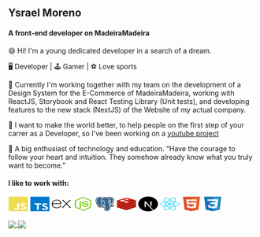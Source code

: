 ## Ysrael Moreno
#### A front-end developer on MadeiraMadeira
😄 Hi! I'm a young dedicated developer in a search of a dream.

🖥 Developer | 🕹 Gamer | ⚽ Love sports

🚀 Currently I'm working together with my team on the development of a Design System for the E-Commerce of MadeiraMadeira, working with ReactJS, Storybook and React Testing Library (Unit tests), and developing features to the new stack (NextJS) of the Website of my actual company.

📖 I want to make the world better, to help people on the first step of your carrer as a Developer, so I've been working on a [youtube project](https://www.youtube.com/channel/UCiOcjBUswTIyhg2bIbGnPdw)

🔭 A big enthusiast of technology and education.
“Have the courage to follow your heart and intuition. They somehow already know what you truly want to become.”

#### I like to work with:
<div style="display: inline_block;">
  <img align="center" alt="Ysra-Js" height="30" width="40" src="https://raw.githubusercontent.com/devicons/devicon/master/icons/javascript/javascript-plain.svg">
  <img align="center" alt="Ysra-Ts" height="30" width="40" src="https://raw.githubusercontent.com/devicons/devicon/master/icons/typescript/typescript-plain.svg">
  <img align="center" alt="Ysra-Express" height="30" width="40" src="https://raw.githubusercontent.com/devicons/devicon/master/icons/express/express-original.svg">
  <img align="center" alt="Ysra-NodeJS" height="30" width="40" src="https://raw.githubusercontent.com/devicons/devicon/master/icons/nodejs/nodejs-original.svg">
  <img align="center" alt="Ysra-Postgres" height="30" width="40" src="https://raw.githubusercontent.com/devicons/devicon/master/icons/postgresql/postgresql-original.svg">
  <img align="center" alt="Ysra-React" height="30" width="40" src="https://raw.githubusercontent.com/devicons/devicon/master/icons/redis/redis-original.svg">
  <img align="center" alt="Ysra-React" height="30" width="40" src="https://raw.githubusercontent.com/devicons/devicon/master/icons/nextjs/nextjs-original.svg">
  <img align="center" alt="Ysra-React" height="30" width="40" src="https://raw.githubusercontent.com/devicons/devicon/master/icons/react/react-original.svg">
  <img align="center" alt="Ysra-HTML" height="30" width="40" src="https://raw.githubusercontent.com/devicons/devicon/master/icons/html5/html5-original.svg">
  <img align="center" alt="Ysra-CSS" height="30" width="40" src="https://raw.githubusercontent.com/devicons/devicon/master/icons/css3/css3-original.svg">
</div>
<br/>
<a href="https://github.com/anuraghazra/github-readme-stats">
  <img align="center" src="https://github-readme-stats.vercel.app/api?username=ysraelmoreno&theme=dracula&show_icons=true&layout=compact&hide=issues" />
</a>
<a href="https://github.com/anuraghazra/convoychat">
  <img align="center" src="https://github-readme-stats.vercel.app/api/top-langs/?username=ysraelmoreno&layout=compact&theme=dracula" />
</a>

<!--
**ysraelmoreno/ysraelmoreno** is a ✨ _special_ ✨ repository because its `README.md` (this file) appears on your GitHub profile.

Here are some ideas to get you started:

- I’m currently working on ...
- 🌱 I’m currently learning ...
- 👯 I’m looking to collaborate on ...
- 🤔 I’m looking for help with ...
- 💬 Ask me about ...
- 📫 How to reach me: ...
-  Pronouns: ...
- ⚡ Fun fact: ...
-->

